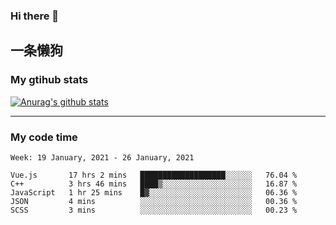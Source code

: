 ### Hi there 👋

## 一条懒狗
<!--
**kiss-me-quickly/kiss-me-quickly** is a ✨ _special_ ✨ repository because its `README.md` (this file) appears on your GitHub profile.

Here are some ideas to get you started:

- 🔭 I’m currently working on ...
- 🌱 I’m currently learning ...
- 👯 I’m looking to collaborate on ...
- 🤔 I’m looking for help with ...
- 💬 Ask me about ...
- 📫 How to reach me: ...
- 😄 Pronouns: ...
- ⚡ Fun fact: ...
-->


### My gtihub stats

[![Anurag's github stats](https://github-readme-stats.vercel.app/api?username=kiss-me-quickly)](https://github.com/anuraghazra/github-readme-stats)

***

### My code time

<!--START_SECTION:waka-->
```text
Week: 19 January, 2021 - 26 January, 2021

Vue.js       17 hrs 2 mins   ███████████████████░░░░░░   76.04 % 
C++          3 hrs 46 mins   ████▒░░░░░░░░░░░░░░░░░░░░   16.87 % 
JavaScript   1 hr 25 mins    █▓░░░░░░░░░░░░░░░░░░░░░░░   06.36 % 
JSON         4 mins          ░░░░░░░░░░░░░░░░░░░░░░░░░   00.36 % 
SCSS         3 mins          ░░░░░░░░░░░░░░░░░░░░░░░░░   00.23 % 
```
<!--END_SECTION:waka-->

